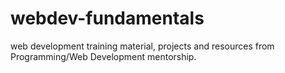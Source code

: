 # webdev-fundamentals
web development training material, projects and resources from Programming/Web Development mentorship. 
